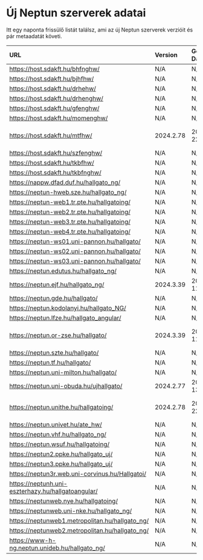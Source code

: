 # Új Neptun szerverek adatai

Itt egy naponta frissülő listát találsz, ami az új Neptun szerverek verzióit és pár metaadatát követi.

| URL                                                | Version   | Generation Date     | Organization Name                   | Captcha Required |
|:-------------------------------------------------|:--------|:------------------|:----------------------------------|:---------------|
| https://host.sdakft.hu/bhfnghw/                    | N/A       | N/A                 | N/A                                 | N/A              |
| https://host.sdakft.hu/bjhfhw/                     | N/A       | N/A                 | N/A                                 | N/A              |
| https://host.sdakft.hu/drhehw/                     | N/A       | N/A                 | N/A                                 | N/A              |
| https://host.sdakft.hu/drhenghw/                   | N/A       | N/A                 | N/A                                 | N/A              |
| https://host.sdakft.hu/gfenghw/                    | N/A       | N/A                 | N/A                                 | N/A              |
| https://host.sdakft.hu/momenghw/                   | N/A       | N/A                 | N/A                                 | N/A              |
| https://host.sdakft.hu/mtfhw/                      | 2024.2.78 | 2025-07-22T14:33:08 | Magyar Táncművészeti Egyetem        | 3                |
| https://host.sdakft.hu/szfenghw/                   | N/A       | N/A                 | N/A                                 | N/A              |
| https://host.sdakft.hu/tkbfhw/                     | N/A       | N/A                 | N/A                                 | N/A              |
| https://host.sdakft.hu/tkbfnghw/                   | N/A       | N/A                 | N/A                                 | N/A              |
| https://nappw.dfad.duf.hu/hallgato_ng/             | N/A       | N/A                 | N/A                                 | N/A              |
| https://neptun-hweb.sze.hu/hallgato_ng/            | N/A       | N/A                 | N/A                                 | N/A              |
| https://neptun-web1.tr.pte.hu/hallgatoing/         | N/A       | N/A                 | N/A                                 | N/A              |
| https://neptun-web2.tr.pte.hu/hallgatoing/         | N/A       | N/A                 | N/A                                 | N/A              |
| https://neptun-web3.tr.pte.hu/hallgatoing/         | N/A       | N/A                 | N/A                                 | N/A              |
| https://neptun-web4.tr.pte.hu/hallgatoing/         | N/A       | N/A                 | N/A                                 | N/A              |
| https://neptun-ws01.uni-pannon.hu/hallgato/        | N/A       | N/A                 | N/A                                 | N/A              |
| https://neptun-ws02.uni-pannon.hu/hallgato/        | N/A       | N/A                 | N/A                                 | N/A              |
| https://neptun-ws03.uni-pannon.hu/hallgato/        | N/A       | N/A                 | N/A                                 | N/A              |
| https://neptun.edutus.hu/hallgato_ng/              | N/A       | N/A                 | N/A                                 | N/A              |
| https://neptun.ejf.hu/hallgato_ng/                 | 2024.3.39 | 2025-07-11T08:44:03 | Eötvös József Főiskola              | 3                |
| https://neptun.gde.hu/hallgato/                    | N/A       | N/A                 | N/A                                 | N/A              |
| https://neptun.kodolanyi.hu/hallgato_NG/           | N/A       | N/A                 | N/A                                 | N/A              |
| https://neptun.lfze.hu/hallgato_angular/           | N/A       | N/A                 | N/A                                 | N/A              |
| https://neptun.or-zse.hu/hallgato/                 | 2024.3.39 | 2025-07-11T08:44:03 | Országos Rabbiképző - Zsidó Egyetem | 3                |
| https://neptun.szte.hu/hallgato/                   | N/A       | N/A                 | N/A                                 | N/A              |
| https://neptun.tf.hu/hallgato/                     | N/A       | N/A                 | N/A                                 | N/A              |
| https://neptun.uni-milton.hu/hallgato/             | N/A       | N/A                 | N/A                                 | N/A              |
| https://neptun.uni-obuda.hu/ujhallgato/            | 2024.2.77 | 2025-06-13T08:38:32 | Óbudai Egyetem                      | 3                |
| https://neptun.unithe.hu/hallgatoing/              | 2024.2.78 | 2025-07-22T14:33:08 | Tokaj-Hegyalja Egyetem              | 1                |
| https://neptun.univet.hu/ate_hw/                   | N/A       | N/A                 | N/A                                 | N/A              |
| https://neptun.vhf.hu/hallgato_ng/                 | N/A       | N/A                 | N/A                                 | N/A              |
| https://neptun.wsuf.hu/hallgatoing/                | N/A       | N/A                 | N/A                                 | N/A              |
| https://neptun2.ppke.hu/hallgato_uj/               | N/A       | N/A                 | N/A                                 | N/A              |
| https://neptun3.ppke.hu/hallgato_uj/               | N/A       | N/A                 | N/A                                 | N/A              |
| https://neptun3r.web.uni-corvinus.hu/Hallgatoi/    | N/A       | N/A                 | N/A                                 | N/A              |
| https://neptunh.uni-eszterhazy.hu/hallgatoangular/ | N/A       | N/A                 | N/A                                 | N/A              |
| https://neptunweb.nye.hu/hallgatoing/              | N/A       | N/A                 | N/A                                 | N/A              |
| https://neptunweb.uni-nke.hu/hallgato_ng/          | N/A       | N/A                 | N/A                                 | N/A              |
| https://neptunweb1.metropolitan.hu/hallgato_ng/    | N/A       | N/A                 | N/A                                 | N/A              |
| https://neptunweb2.metropolitan.hu/hallgato_ng/    | N/A       | N/A                 | N/A                                 | N/A              |
| https://www-h-ng.neptun.unideb.hu/hallgato_ng/     | N/A       | N/A                 | N/A                                 | N/A              |